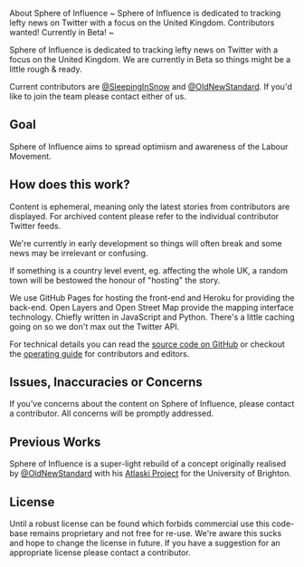 About Sphere of Influence
~
Sphere of Influence is dedicated to tracking lefty news on Twitter with a focus on the United Kingdom. 
Contributors wanted! Currently in Beta!
~

Sphere of Influence is dedicated to tracking lefty news on Twitter with a focus on the United Kingdom. We are currently in Beta so things might be a little rough & ready.

Current contributors are [@SleepingInSnow](//twitter.com/SleepingInSnow) and [@OldNewStandard](//twitter.com/OldNewStandard). If you'd like to join the team please contact either of us.

## Goal

Sphere of Influence aims to spread optimism and awareness of the Labour Movement.

## How does this work?

Content is ephemeral, meaning only the latest stories from contributors are displayed. For archived content please 
refer to the individual contributor Twitter feeds.

We're currently in early development so things will often break and some news may be irrelevant or confusing.

If something is a country level event, eg. affecting the whole UK, a random town will be bestowed the honour of "hosting" the story.

We use GitHub Pages for hosting the front-end and Heroku for providing the back-end. Open Layers and Open Street Map provide the mapping interface technology. Chiefly written in JavaScript and Python. There's a little caching going on so we don't max out the Twitter API.

For technical details you can read the [source code on GitHub](https://github.com/sphere-of-influence/sphere-of-influence) or checkout the [operating guide](/pages/operating-guide.html) for contributors and editors.

## Issues, Inaccuracies or Concerns 
If you've concerns about the content on Sphere of Influence, please contact a contributor. All concerns will be promptly addressed.

## Previous Works

Sphere of Influence is a super-light rebuild of a concept originally realised by [@OldNewStandard](//twitter.com/OldNewStandard) with his [Atlaski Project](https://folio.brighton.ac.uk/user/eric-daddio/atlaski-stories-mapped) for the University of Brighton.

## License

Until a robust license can be found which forbids commercial use this code-base remains proprietary and not free for re-use. We're aware this sucks and hope to change the license in future. If you have a suggestion for an appropriate license please contact a contributor.